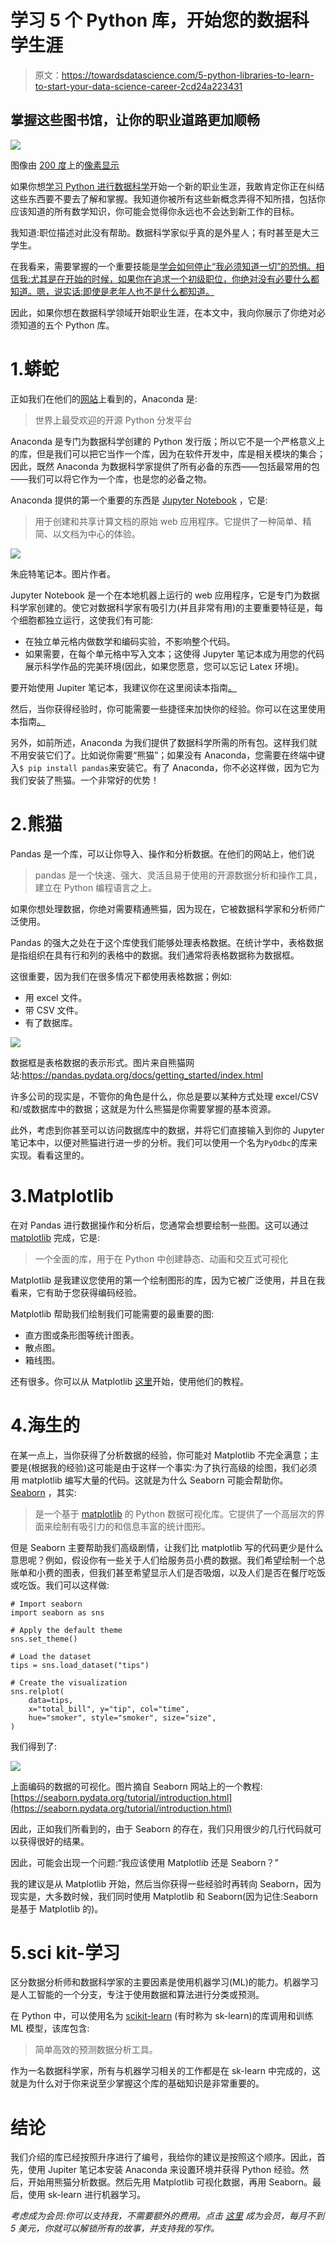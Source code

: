 # 学习 5 个 Python 库，开始您的数据科学生涯

> 原文：<https://towardsdatascience.com/5-python-libraries-to-learn-to-start-your-data-science-career-2cd24a223431>

## 掌握这些图书馆，让你的职业道路更加顺畅

![](img/dcb67ba539eec6f4fef7aea5a73ae531.png)

图像由 [200 度](https://pixabay.com/it/users/200degrees-2051452/?utm_source=link-attribution&utm_medium=referral&utm_campaign=image&utm_content=1653351)上的[像素显示](https://pixabay.com/it//?utm_source=link-attribution&utm_medium=referral&utm_campaign=image&utm_content=1653351)

如果你想[学习 Python 进行数据科学](/how-to-study-python-for-data-science-888a1ad649ae)开始一个新的职业生涯，我敢肯定你正在纠结这些东西要不要去了解和掌握。我知道你被所有这些新概念弄得不知所措，包括你应该知道的所有数学知识，你可能会觉得你永远也不会达到新工作的目标。

我知道:职位描述对此没有帮助。数据科学家似乎真的是外星人；有时甚至是大三学生。

在我看来，需要掌握的一个重要技能是[学会如何停止“我必须知道一切”的恐惧。相信我:尤其是在开始的时候，如果你在追求一个初级职位，你绝对没有必要什么都知道。嗯，说实话:即使是老年人也不是什么都知道。](https://medium.com/better-humans/how-i-stopped-the-fear-of-i-have-to-know-everything-24fe86a1c8f4)

因此，如果你想在数据科学领域开始职业生涯，在本文中，我向你展示了你绝对必须知道的五个 Python 库。

# 1.蟒蛇

正如我们在他们的[网站](https://www.anaconda.com/products/distribution)上看到的，Anaconda 是:

> 世界上最受欢迎的开源 Python 分发平台

Anaconda 是专门为数据科学创建的 Python 发行版；所以它不是一个严格意义上的库，但是我们可以把它当作一个库，因为在软件开发中，库是相关模块的集合；因此，既然 Anaconda 为数据科学家提供了所有必备的东西——包括最常用的包——我们可以将它作为一个库，也是您的必备之物。

Anaconda 提供的第一个重要的东西是 [Jupyter Notebook](https://jupyter.org/) ，它是:

> 用于创建和共享计算文档的原始 web 应用程序。它提供了一种简单、精简、以文档为中心的体验。

![](img/c42368e87478ad1e8918110954142a57.png)

朱庇特笔记本。图片作者。

Jupyter Notebook 是一个在本地机器上运行的 web 应用程序，它是专门为数据科学家创建的。使它对数据科学家有吸引力(并且非常有用)的主要重要特征是，每个细胞都独立运行，这使我们有可能:

*   在独立单元格内做数学和编码实验，不影响整个代码。
*   如果需要，在每个单元格中写入文本；这使得 Jupyter 笔记本成为用您的代码展示科学作品的完美环境(因此，如果您愿意，您可以忘记 Latex 环境)。

要开始使用 Jupiter 笔记本，我建议你在这里阅读本指南[。](https://www.datacamp.com/tutorial/tutorial-jupyter-notebook)

然后，当你获得经验时，你可能需要一些捷径来加快你的经验。你可以在这里使用本指南[。](https://www.dataquest.io/blog/jupyter-notebook-tips-tricks-shortcuts/)

另外，如前所述，Anaconda 为我们提供了数据科学所需的所有包。这样我们就不用安装它们了。比如说你需要“熊猫”；如果没有 Anaconda，您需要在终端中键入`$ pip install pandas`来安装它。有了 Anaconda，你不必这样做，因为它为我们安装了熊猫。一个非常好的优势！

# 2.熊猫

Pandas 是一个库，可以让你导入、操作和分析数据。在他们的网站上，他们说

> pandas 是一个快速、强大、灵活且易于使用的开源数据分析和操作工具，建立在 Python 编程语言之上。

如果你想处理数据，你绝对需要精通熊猫，因为现在，它被数据科学家和分析师广泛使用。

Pandas 的强大之处在于这个库使我们能够处理表格数据。在统计学中，表格数据是指组织在具有行和列的表格中的数据。我们通常将表格数据称为数据框。

这很重要，因为我们在很多情况下都使用表格数据；例如:

*   用 excel 文件。
*   带 CSV 文件。
*   有了数据库。

![](img/e208cd0af1a6d2d115b9ab11b0de1fa9.png)

数据框是表格数据的表示形式。图片来自熊猫网站:https://pandas.pydata.org/docs/getting_started/index.html

许多公司的现实是，不管你的角色是什么，你总是要以某种方式处理 excel/CSV 和/或数据库中的数据；这就是为什么熊猫是你需要掌握的基本资源。

此外，考虑到你甚至可以访问数据库中的数据，并将它们直接输入到你的 Jupyter 笔记本中，以便对熊猫进行进一步的分析。我们可以使用一个名为`PyOdbc`的库来实现。看看这里的。

# 3.Matplotlib

在对 Pandas 进行数据操作和分析后，您通常会想要绘制一些图。这可以通过 [matplotlib](https://matplotlib.org/) 完成，它是:

> 一个全面的库，用于在 Python 中创建静态、动画和交互式可视化

Matplotlib 是我建议您使用的第一个绘制图形的库，因为它被广泛使用，并且在我看来，它有助于您获得编码经验。

Matplotlib 帮助我们绘制我们可能需要的最重要的图:

*   直方图或条形图等统计图表。
*   散点图。
*   箱线图。

还有很多。你可以从 Matplotlib [这里](https://matplotlib.org/stable/plot_types/index.html)开始，使用他们的教程。

# 4.海生的

在某一点上，当你获得了分析数据的经验，你可能对 Matplotlib 不完全满意；主要是(根据我的经验)这可能是由于这样一个事实:为了执行高级的绘图，我们必须用 matplotlib 编写大量的代码。这就是为什么 Seaborn 可能会帮助你。 [Seaborn](https://seaborn.pydata.org/) ，其实:

> 是一个基于 [matplotlib](https://matplotlib.org/) 的 Python 数据可视化库。它提供了一个高层次的界面来绘制有吸引力的和信息丰富的统计图形。

但是 Seaborn 主要帮助我们高级剧情，让我们比 matplotlib 写的代码更少是什么意思呢？例如，假设你有一些关于人们给服务员小费的数据。我们希望绘制一个总账单和小费的图表，但我们甚至希望显示人们是否吸烟，以及人们是否在餐厅吃饭或吃饭。我们可以这样做:

```
# Import seaborn
import seaborn as sns

# Apply the default theme
sns.set_theme()

# Load the dataset
tips = sns.load_dataset("tips")

# Create the visualization
sns.relplot(
    data=tips,
    x="total_bill", y="tip", col="time",
    hue="smoker", style="smoker", size="size",
)
```

我们得到了:

![](img/99e9fadc9481151db9f90bc12a4cf424.png)

上面编码的数据的可视化。图片摘自 Seaborn 网站上的一个教程:[https://seaborn.pydata.org/tutorial/introduction.html](https://seaborn.pydata.org/tutorial/introduction.html)

因此，正如我们所看到的，由于 Seaborn 的存在，我们只用很少的几行代码就可以获得很好的结果。

因此，可能会出现一个问题:“我应该使用 Matplotlib 还是 Seaborn？”

我的建议是从 Matplotlib 开始，然后当你获得一些经验时再转向 Seaborn，因为现实是，大多数时候，我们同时使用 Matplotlib 和 Seaborn(因为记住:Seaborn 是基于 Matplotlib 的)。

# 5.sci kit-学习

区分数据分析师和数据科学家的主要因素是使用机器学习(ML)的能力。机器学习是人工智能的一个分支，专注于使用数据和算法进行分类或预测。

在 Python 中，可以使用名为 [scikit-learn](https://scikit-learn.org/stable/) (有时称为 sk-learn)的库调用和训练 ML 模型，该库包含:

> 简单高效的预测数据分析工具。

作为一名数据科学家，所有与机器学习相关的工作都是在 sk-learn 中完成的，这就是为什么对于你来说至少掌握这个库的基础知识是非常重要的。

# 结论

我们介绍的库已经按照升序进行了编号，我给你的建议是按照这个顺序。因此，首先，使用 Jupiter 笔记本安装 Anaconda 来设置环境并获得 Python 经验。然后，开始用熊猫分析数据。然后先用 Matplotlib 可视化数据，再用 Seaborn。最后，使用 sk-learn 进行机器学习。

*考虑成为会员:你可以支持我，不需要额外的费用。点击* [*这里*](https://federicotrotta.medium.com/membership) *成为会员，每月不到 5 美元，你就可以解锁所有的故事，并支持我的写作。*